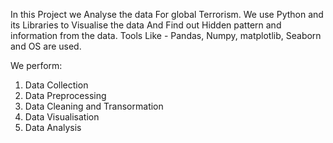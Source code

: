 In this Project we Analyse the data For global Terrorism.
We use Python and its Libraries to Visualise the data And Find out Hidden pattern and information from the data.
Tools Like - Pandas, Numpy, matplotlib, Seaborn and OS are used.

We perform:
1) Data Collection
2) Data Preprocessing
3) Data Cleaning and Transormation
4) Data Visualisation
5) Data Analysis 

